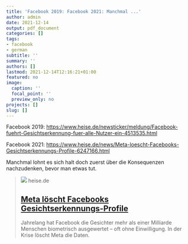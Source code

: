 ```yaml
---
title: 'Facebook 2019: Facebook 2021: Manchmal ...'
author: admin
date: 2021-12-14
output: pdf_document
categories: []
tags:
- facebook
- german
subtitle: ''
summary: ''
authors: []
lastmod: 2021-12-14T12:16:21+01:00
featured: no
image:
  caption: ''
  focal_point: ''
  preview_only: no
projects: []
slug: []
---
```

Facebook 2019: https://www.heise.de/newsticker/meldung/Facebook-fuehrt-Gesichtserkennung-fuer-alle-Nutzer-ein-4513535.html

Facebook 2021:
https://www.heise.de/news/Meta-loescht-Facebooks-Gesichtserkennungs-Profile-6247166.html

Manchmal lohnt es sich halt doch zuerst über die Konsequenzen nachzudenken, bevor man etwas tut.
> [![](https://heise.cloudimg.io/bound/1200x1200/q85.png-lossy-85.webp-lossy-85.foil1/_www-heise-de_/imgs/18/3/1/9/9/3/4/0/shutterstock_1834395124-c5b7fc267e73a1e6.jpg)](https://www.heise.de/news/Meta-loescht-Facebooks-Gesichtserkennungs-Profile-6247166.html)
> heise.de
> ## [Meta löscht Facebooks Gesichtserkennungs-Profile](https://www.heise.de/news/Meta-loescht-Facebooks-Gesichtserkennungs-Profile-6247166.html)
>
>Jahrelang hat Facebook die Gesichter mehr als einer Milliarde Menschen biometrisch ausgewertet – oft ohne Einwilligung. In der Krise löscht Meta die Daten.

